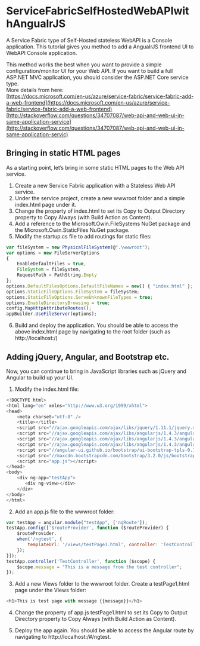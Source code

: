# ServiceFabricSelfHostedWebAPIwithAngualrJS
A Service Fabric type of Self-Hosted stateless WebAPI is a Console application. This tutorial gives you method to add a AngualrJS frontend UI to WebAPI Console application.

This method works the best when you want to provide a simple configuration/monitor UI for your Web API. 
If you want to build a full ASP.NET MVC application, you should consider the ASP.NET Core  service type. <br/>
More details from here: <br/>
[https://docs.microsoft.com/en-us/azure/service-fabric/service-fabric-add-a-web-frontend](https://docs.microsoft.com/en-us/azure/service-fabric/service-fabric-add-a-web-frontend)
[http://stackoverflow.com/questions/34707087/web-api-and-web-ui-in-same-application-service](http://stackoverflow.com/questions/34707087/web-api-and-web-ui-in-same-application-servic)

## Bringing in static HTML pages

As a starting point, let’s bring in some static HTML pages to the Web API service.
1.	Create a new Service Fabric application with a Stateless Web API service.
2.	Under the service project, create a new wwwroot folder and a simple index.html page under it.
3.	Change the property of index.html to set its Copy to Output Directory property to  Copy Always (with Build Action as Content).
4.	Add a reference to the Microsoft.Owin.FileSystems NuGet package and the Microsoft.Owin.StaticFiles NuGet package.
5.	Modify the startup.cs file to add routings for static files:
```js
var fileSystem = new PhysicalFileSystem(@".\wwwroot");
var options = new FileServerOptions
{
    EnableDefaultFiles = true,
    FileSystem = fileSystem,
    RequestPath = PathString.Empty
};
options.DefaultFilesOptions.DefaultFileNames = new[] { "index.html" };
options.StaticFileOptions.FileSystem = fileSystem;
options.StaticFileOptions.ServeUnknownFileTypes = true;
options.EnableDirectoryBrowsing = true;
config.MapHttpAttributeRoutes();
appBuilder.UseFileServer(options);
```
6.	Build and deploy the application. You should be able to access the above index.html page by navigating to the root folder (such as http://localhost:<port>/)
## Adding jQuery, Angular, and Bootstrap etc.
Now, you can continue to bring in JavaScript libraries such as jQuery and Angular to build up your UI.
1.	Modify the index.html file:
```js
<!DOCTYPE html>
<html lang="en" xmlns="http://www.w3.org/1999/xhtml">
<head>
    <meta charset="utf-8" />
    <title></title>
    <script src="//ajax.googleapis.com/ajax/libs/jquery/1.11.1/jquery.min.js"></script>
    <script src="//ajax.googleapis.com/ajax/libs/angularjs/1.4.3/angular.min.js"></script>
    <script src="//ajax.googleapis.com/ajax/libs/angularjs/1.4.3/angular-route.min.js"></script>
    <script src="//ajax.googleapis.com/ajax/libs/angularjs/1.4.3/angular-resource.min.js"></script>
    <script src="//angular-ui.github.io/bootstrap/ui-bootstrap-tpls-0.13.2.js"></script>
    <script src="//maxcdn.bootstrapcdn.com/bootstrap/3.2.0/js/bootstrap.min.js"></script>
    <script src="app.js"></script>
</head>
<body>
    <div ng-app="testApp">
       <div ng-view></div>
    </div>
</body>
</html>
```
2.	Add an app.js file to the wwwroot folder:
```js
var testApp = angular.module("testApp", ['ngRoute']);
testApp.config(['$routeProvider', function ($routeProvider) {
    $routeProvider.
    when('/ngtest', {
        templateUrl: '/views/testPage1.html', controller: 'TestController'
    });
}]);
testApp.controller('TestController', function ($scope) {
    $scope.message = "This is a message from the test controller";
});
```
3.	Add a new Views folder to the wwwroot folder. Create a testPage1.html page under the Views folder:
```js
<h1>This is test page with message {{message}}</h1>
```
4. Change the property of app.js testPage1.html to set its Copy to Output Directory property to  Copy Always (with Build Action as Content).

5. Deploy the app again. You should be able to access the Angular route by navigating to http://localhost:<port>/#/ngtest.
